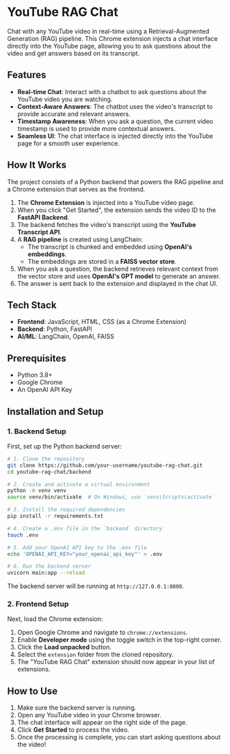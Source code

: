 # YouTube RAG Chat

Chat with any YouTube video in real-time using a Retrieval-Augmented Generation (RAG) pipeline. This Chrome extension injects a chat interface directly into the YouTube page, allowing you to ask questions about the video and get answers based on its transcript.


## Features

- **Real-time Chat**: Interact with a chatbot to ask questions about the YouTube video you are watching.
- **Context-Aware Answers**: The chatbot uses the video's transcript to provide accurate and relevant answers.
- **Timestamp Awareness**: When you ask a question, the current video timestamp is used to provide more contextual answers.
- **Seamless UI**: The chat interface is injected directly into the YouTube page for a smooth user experience.

## How It Works

The project consists of a Python backend that powers the RAG pipeline and a Chrome extension that serves as the frontend.


1.  The **Chrome Extension** is injected into a YouTube video page.
2.  When you click "Get Started", the extension sends the video ID to the **FastAPI Backend**.
3.  The backend fetches the video's transcript using the **YouTube Transcript API**.
4.  A **RAG pipeline** is created using LangChain:
    - The transcript is chunked and embedded using **OpenAI's embeddings**.
    - The embeddings are stored in a **FAISS vector store**.
5.  When you ask a question, the backend retrieves relevant context from the vector store and uses **OpenAI's GPT model** to generate an answer.
6.  The answer is sent back to the extension and displayed in the chat UI.


## Tech Stack

-   **Frontend**: JavaScript, HTML, CSS (as a Chrome Extension)
-   **Backend**: Python, FastAPI
-   **AI/ML**: LangChain, OpenAI, FAISS

## Prerequisites

-   Python 3.8+
-   Google Chrome
-   An OpenAI API Key

## Installation and Setup

### 1. Backend Setup

First, set up the Python backend server:

```bash
# 1. Clone the repository
git clone https://github.com/your-username/youtube-rag-chat.git
cd youtube-rag-chat/backend

# 2. Create and activate a virtual environment
python -m venv venv
source venv/bin/activate  # On Windows, use `venv\Scripts\activate`

# 3. Install the required dependencies
pip install -r requirements.txt

# 4. Create a .env file in the `backend` directory
touch .env

# 5. Add your OpenAI API key to the .env file
echo 'OPENAI_API_KEY="your_openai_api_key"' > .env

# 6. Run the backend server
uvicorn main:app --reload
```

The backend server will be running at `http://127.0.0.1:8000`.

### 2. Frontend Setup

Next, load the Chrome extension:

1.  Open Google Chrome and navigate to `chrome://extensions`.
2.  Enable **Developer mode** using the toggle switch in the top-right corner.
3.  Click the **Load unpacked** button.
4.  Select the `extension` folder from the cloned repository.
5.  The "YouTube RAG Chat" extension should now appear in your list of extensions.

## How to Use

1.  Make sure the backend server is running.
2.  Open any YouTube video in your Chrome browser.
3.  The chat interface will appear on the right side of the page.
4.  Click **Get Started** to process the video.
5.  Once the processing is complete, you can start asking questions about the video!

